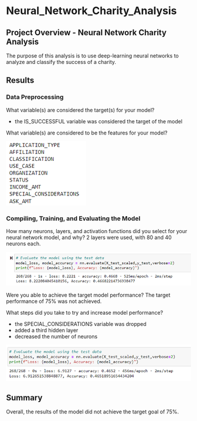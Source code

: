 # Neural_Network_Charity_Analysis

## Project Overview - Neural Network Charity Analysis
The purpose of this analysis is to use deep-learning neural networks to analyze and classify the success of a charity.

## Results

### Data Preprocessing

What variable(s) are considered the target(s) for your model?
- the IS_SUCCESSFUL variable was considered the target of the model

What variable(s) are considered to be the features for your model?

![image](Resources/features.png)



### Compiling, Training, and Evaluating the Model

How many neurons, layers, and activation functions did you select for your neural network model, and why?
2 layers were used, with 80 and 40 neurons each.

![image](Resources/MODEL.png)

Were you able to achieve the target model performance?
The target performance of 75% was not achieved.

What steps did you take to try and increase model performance?
- the SPECIAL_CONSIDERATIONS variable was dropped
- added a third hidden layer
- decreased the number of neurons 

![image](Resources/OPTIM.png)        

## Summary

Overall, the results of the model did not achieve the target goal of 75%.